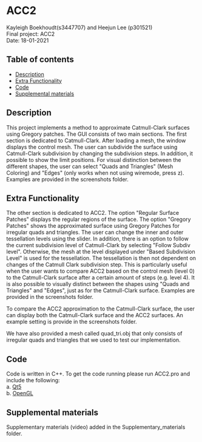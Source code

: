 # ACC2
Kayleigh Boekhoudt(s3447707) and Heejun Lee (p301521)\
Final project: ACC2\
Date: 18-01-2021


## Table of contents
* [Description](#description)
* [Extra Functionality](#extra-functionality)
* [Code](#code)
* [Supplemental materials](#supplemental-materials)


## Description
This project implements a method to approximate Catmull-Clark surfaces using Gregory patches. The GUI consists of two main sections. The first section is dedicated to Catmull-Clark. After loading a mesh, the window displays the control mesh. The user can subdivide the surface using Catmull-Clark subdivision by changing the subdivision steps. In addition, it possible to show the limit positions. For visual distinction between the different shapes, the user can select "Quads and Triangles" (Mesh Coloring) and "Edges" (only works when not using wiremode, press z). Examples are provided in the screenshots folder.


## Extra Functionality
The other section is dedicated to ACC2. The option "Regular Surface Patches" displays the regular regions of the surface. The option "Gregory Patches" shows the approximated surface using Gregory Patches for irregular quads and triangles. The user can change the inner and outer tessellation levels using the slider.
In addition, there is an option to follow the current subdivision level of Catmull-Clark by selecting "Follow Subdiv level". Otherwise, the mesh at the level displayed under "Based Subdivision Level" is used for the tessellation. The tessellation is then not dependent on changes of the Catmull Clark subdivision step. This is particularly useful when the user wants to compare ACC2 based on the control mesh (level 0) to the Catmull-Clark surface after a certain amount of steps (e.g. level 4).
It is also possible to visually distinct between the shapes using "Quads and Triangles" and "Edges", just as for the Catmull-Clark surface. Examples are provided in the screenshots folder.

To compare the ACC2 approximation to the Catmull-Clark surface, the user can display both the Catmull-Clark surface and the ACC2 surfaces. An example setting is provide in the screenshots folder.

We have also provided a mesh called quad_tri.obj that only consists of irregular quads and triangles that we used to test our implementation.


## Code
Code is written in C++. To get the code running please run ACC2.pro and include the following:\
a. [Qt5](https://www.qt.io/)\
b. [OpenGL](https://www.opengl.org//)


## Supplemental materials
Supplementary materials (video) added in the Supplementary_materials folder.
